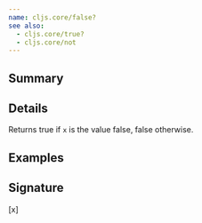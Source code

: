 ```yaml
---
name: cljs.core/false?
see also:
  - cljs.core/true?
  - cljs.core/not
---
```


## Summary

## Details

Returns true if `x` is the value false, false otherwise.

## Examples

## Signature
[x]
